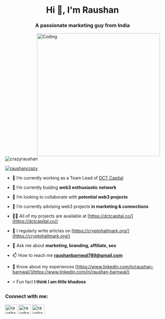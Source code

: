 <h1 align="center">Hi 👋, I'm Raushan</h1>
<h3 align="center">A passionate marketing guy from India</h3>
<img align="right" alt="Coding" width="400" src="https://encrypted-tbn0.gstatic.com/images?q=tbn:ANd9GcS0_Fdnv-QGqqE7mrSQlTvpJQ2wp7UrdPmDGQ&usqp=CAU">

<p align="left"> <img src="https://komarev.com/ghpvc/?username=crazyraushan&label=Profile%20views&color=0e75b6&style=flat" alt="crazyraushan" /> </p>

<p align="left"> <a href="https://twitter.com/raushancrazy" target="blank"><img src="https://img.shields.io/twitter/follow/raushancrazy?logo=twitter&style=for-the-badge" alt="raushancrazy" /></a> </p>

- 🔭 I’m currently working as a Team Lead of [DCT Capital](https://dctcapital.co/)

- 🌱 I’m currently buiding **web3 enthusiastic network**

- 👯 I’m looking to collaborate with **potential web3 projects**

- 🤝 I’m currently advising web3 projects **in marketing & connections**

- 👨‍💻 All of my projects are available at [https://dctcapital.co/](https://dctcapital.co/)

- 📝 I regularly write articles on [https://cryptohallmark.org/](https://cryptohallmark.org/)

- 💬 Ask me about **marketing, branding, affiliate, seo**

- 📫 How to reach me **raushanbarnwal789@gmail.com**

- 📄 Know about my experiences [https://www.linkedin.com/in/raushan-barnwal/](https://www.linkedin.com/in/raushan-barnwal/)

- ⚡ Fun fact **I think I am little khadoos**

<h3 align="left">Connect with me:</h3>
<p align="left">
<a href="https://twitter.com/raushancrazy" target="blank"><img align="center" src="https://raw.githubusercontent.com/rahuldkjain/github-profile-readme-generator/master/src/images/icons/Social/twitter.svg" alt="raushancrazy" height="30" width="40" /></a>
<a href="https://linkedin.com/in/raushan-barnwal" target="blank"><img align="center" src="https://raw.githubusercontent.com/rahuldkjain/github-profile-readme-generator/master/src/images/icons/Social/linked-in-alt.svg" alt="raushan-barnwal" height="30" width="40" /></a>
<a href="https://instagram.com/raushan_crazy" target="blank"><img align="center" src="https://raw.githubusercontent.com/rahuldkjain/github-profile-readme-generator/master/src/images/icons/Social/instagram.svg" alt="raushan_crazy" height="30" width="40" /></a>
</p>
